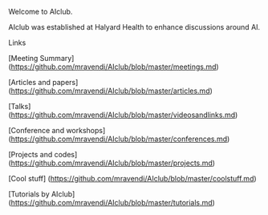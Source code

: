 Welcome to AIclub.

AIclub was established at Halyard Health to enhance discussions around AI.

Links

[Meeting Summary] (https://github.com/mravendi/AIclub/blob/master/meetings.md)

[Articles and papers] (https://github.com/mravendi/AIclub/blob/master/articles.md)

[Talks] (https://github.com/mravendi/AIclub/blob/master/videosandlinks.md)

[Conference and workshops] (https://github.com/mravendi/AIclub/blob/master/conferences.md)

[Projects and codes] (https://github.com/mravendi/AIclub/blob/master/projects.md)

[Cool stuff] (https://github.com/mravendi/AIclub/blob/master/coolstuff.md)

[Tutorials by AIclub] (https://github.com/mravendi/AIclub/blob/master/tutorials.md)


